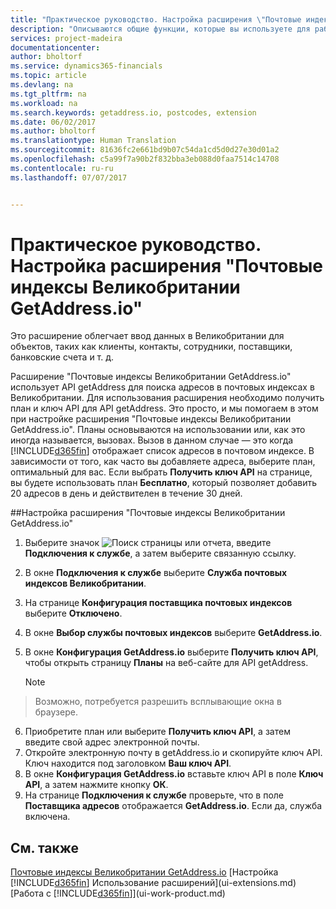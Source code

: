 ```yaml
---
title: "Практическое руководство. Настройка расширения \"Почтовые индексы Великобритании GetAddress.io\" | Документы Майкрософт"
description: "Описываются общие функции, которые вы используете для работы с данными в Financials, например ввод значений, сортировка данных и изменение представлений."
services: project-madeira
documentationcenter: 
author: bholtorf
ms.service: dynamics365-financials
ms.topic: article
ms.devlang: na
ms.tgt_pltfrm: na
ms.workload: na
ms.search.keywords: getaddress.io, postcodes, extension
ms.date: 06/02/2017
ms.author: bholtorf
ms.translationtype: Human Translation
ms.sourcegitcommit: 81636fc2e661bd9b07c54da1cd5d0d27e30d01a2
ms.openlocfilehash: c5a99f7a90b2f832bba3eb088d0faa7514c14708
ms.contentlocale: ru-ru
ms.lasthandoff: 07/07/2017


---
```

# <a name="how-to-set-up-the-getaddressio-uk-postcodes-extension"></a>Практическое руководство. Настройка расширения "Почтовые индексы Великобритании GetAddress.io"
Это расширение облегчает ввод данных в Великобритании для объектов, таких как клиенты, контакты, сотрудники, поставщики, банковские счета и т. д. 

Расширение "Почтовые индексы Великобритании GetAddress.io" использует API getAddress для поиска адресов в почтовых индексах в Великобритании. Для использования расширения необходимо получить план и ключ API для API getAddress. Это просто, и мы помогаем в этом при настройке расширения "Почтовые индексы Великобритании GetAddress.io". Планы основываются на использовании или, как это иногда называется, вызовах. Вызов в данном случае — это когда [!INCLUDE[d365fin](includes/d365fin_md.md)] отображает список адресов в почтовом индексе. В зависимости от того, как часто вы добавляете адреса, выберите план, оптимальный для вас. Если выбрать **Получить ключ API** на странице, вы будете использовать план **Бесплатно**, который позволяет добавить 20 адресов в день и действителен в течение 30 дней. 

##<a name="to-set-up-the-getaddressio-uk-postcodes-extension"></a>Настройка расширения "Почтовые индексы Великобритании GetAddress.io" 
1. Выберите значок ![Поиск страницы или отчета](media/ui-search/search_small.png "Значок поиска страницы или отчета"), введите **Подключения к службе**, а затем выберите связанную ссылку.  
2. В окне **Подключения к службе** выберите **Служба почтовых индексов Великобритании**.
3. На странице **Конфигурация поставщика почтовых индексов** выберите **Отключено**.
4. В окне **Выбор службы почтовых индексов** выберите **GetAddress.io**.
5. В окне **Конфигурация GetAddress.io** выберите **Получить ключ API**, чтобы открыть страницу **Планы** на веб-сайте для API getAddress.  

    > [!NOTE]  
>   Возможно, потребуется разрешить всплывающие окна в браузере.
6. Приобретите план или выберите **Получить ключ API**, а затем введите свой адрес электронной почты.
7. Откройте электронную почту в getAddress.io и скопируйте ключ API. Ключ находится под заголовком **Ваш ключ API**.
8. В окне **Конфигурация GetAddress.io** вставьте ключ API в поле **Ключ API**, а затем нажмите кнопку **ОК**.
9. На странице **Подключения к службе** проверьте, что в поле **Поставщика адресов** отображается **GetAddress.io**. Если да, служба включена.

## <a name="see-also"></a>См. также
[Почтовые индексы Великобритании GetAddress.io](ui-extensions-getaddressio.md)
[Настройка [!INCLUDE[d365fin](includes/d365fin_md.md)] Использование расширений](ui-extensions.md)  
[Работа с [!INCLUDE[d365fin](includes/d365fin_md.md)]](ui-work-product.md)
